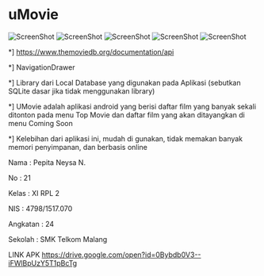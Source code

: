 # uMovie

![ScreenShot](https://github.com/pepitan/uMovie/blob/master/Screenshot_2017-06-13-11-57-37%5B1%5D.png)
![ScreenShot](https://github.com/pepitan/uMovie/blob/master/Screenshot_2017-06-13-11-57-42%5B1%5D.png)
![ScreenShot](https://github.com/pepitan/uMovie/blob/master/Screenshot_2017-06-13-11-57-49%5B1%5D.png)
![ScreenShot](https://github.com/pepitan/uMovie/blob/master/Screenshot_2017-06-13-11-58-25%5B1%5D.png)
![ScreenShot](https://github.com/pepitan/uMovie/blob/master/Screenshot_2017-06-13-11-58-32%5B1%5D.png)

*] https://www.themoviedb.org/documentation/api

*] NavigationDrawer

*] Library dari Local Database yang digunakan pada Aplikasi (sebutkan SQLite dasar jika tidak menggunakan library)

*] UMovie adalah aplikasi android yang berisi daftar film yang banyak sekali ditonton pada menu 
Top Movie dan daftar film yang akan ditayangkan di menu Coming Soon

*] Kelebihan dari aplikasi ini, mudah di gunakan, tidak memakan banyak memori penyimpanan, dan berbasis online

Nama : Pepita Neysa N.

No : 21

Kelas : XI RPL 2

NIS : 4798/1517.070

Angkatan : 24

Sekolah : SMK Telkom Malang

LINK APK 
https://drive.google.com/open?id=0Bybdb0V3--iFWlBpUzY5T1pBcTg
